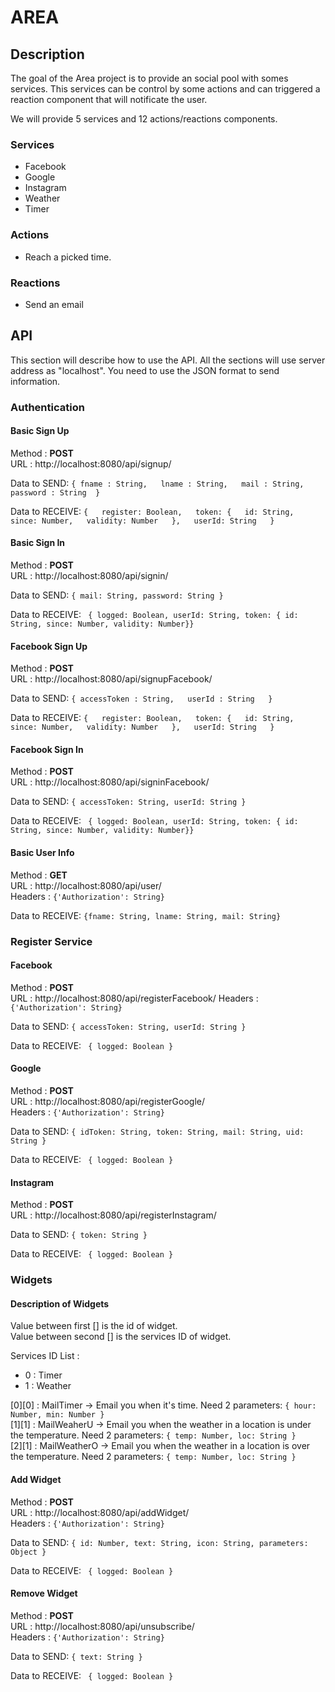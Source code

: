 # AREA

## Description

The goal of the Area project is to provide an social pool with somes services. This services can be control by some actions and can triggered a reaction component that will notificate the user.

We will provide 5 services and 12 actions/reactions components.

### Services

* Facebook
* Google
* Instagram
* Weather
* Timer

### Actions

* Reach a picked time.

### Reactions

* Send an email


## API

This section will describe how to use the API. All the sections will use server address as "localhost".
You need to use the JSON format to send information.

### Authentication 

#### Basic Sign Up

Method : **POST**  
URL : http://localhost:8080/api/signup/  
  
Data to SEND: ```{
            fname : String,  
            lname : String,  
            mail : String,  
            password : String 
        } ```  
        
Data to RECEIVE: ```{  
            register: Boolean,  
            token: {  
                id: String,  
                since: Number,  
                validity: Number  
            },  
            userId: String  
        }```  
        
#### Basic Sign In

Method : **POST**  
URL : http://localhost:8080/api/signin/  

Data to SEND: ```{ mail: String, password: String }```  
  
Data to RECEIVE: ``` { logged: Boolean, userId: String, token: { id: String, since: Number, validity: Number}}```  

#### Facebook Sign Up

Method : **POST**  
URL : http://localhost:8080/api/signupFacebook/  
  
Data to SEND: ```{
            accessToken : String,  
            userId : String  
        } ```  
        
Data to RECEIVE: ```{  
            register: Boolean,  
            token: {  
                id: String,  
                since: Number,  
                validity: Number  
            },  
            userId: String  
        }```  

#### Facebook Sign In

Method : **POST**  
URL : http://localhost:8080/api/signinFacebook/  

Data to SEND: ```{ accessToken: String, userId: String }```  
  
Data to RECEIVE: ``` { logged: Boolean, userId: String, token: { id: String, since: Number, validity: Number}}```  

#### Basic User Info

Method : **GET**  
URL : http://localhost:8080/api/user/  
Headers : ```{'Authorization': String}```  
  
Data to RECEIVE: ```{fname: String, lname: String, mail: String}``` 

### Register Service

#### Facebook

Method : **POST**  
URL : http://localhost:8080/api/registerFacebook/ 
Headers : ```{'Authorization': String}``` 

Data to SEND: ```{ accessToken: String, userId: String }```  
  
Data to RECEIVE: ``` { logged: Boolean }``` 

#### Google

Method : **POST**  
URL : http://localhost:8080/api/registerGoogle/  
Headers : ```{'Authorization': String}``` 

Data to SEND: ```{ idToken: String, token: String, mail: String, uid: String }```  
  
Data to RECEIVE: ``` { logged: Boolean }``` 

#### Instagram

Method : **POST**  
URL : http://localhost:8080/api/registerInstagram/  

Data to SEND: ```{ token: String }```  
  
Data to RECEIVE: ``` { logged: Boolean }``` 


### Widgets 

#### Description of Widgets

Value between first [] is the id of widget.  
Value between second [] is the services ID of widget.  

Services ID List : 
* 0 : Timer
* 1 : Weather

[0][0] : MailTimer -> Email you when it's time. Need 2 parameters: ```{ hour: Number, min: Number }```  
[1][1] : MailWeaherU -> Email you when the weather in a location is under the temperature. Need 2 parameters: ```{ temp: Number, loc: String }```  
[2][1] : MailWeatherO -> Email you when the weather in a location is over the temperature. Need 2 parameters: ```{ temp: Number, loc: String }```  

#### Add Widget

Method : **POST**  
URL : http://localhost:8080/api/addWidget/  
Headers : ```{'Authorization': String}``` 

Data to SEND: ```{ id: Number, text: String, icon: String, parameters: Object }```  

Data to RECEIVE: ``` { logged: Boolean }``` 

#### Remove Widget

Method : **POST**  
URL : http://localhost:8080/api/unsubscribe/  
Headers : ```{'Authorization': String}``` 

Data to SEND: ```{ text: String }```  

Data to RECEIVE: ``` { logged: Boolean }``` 
